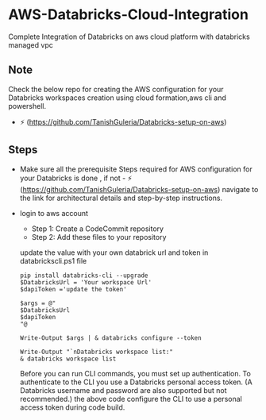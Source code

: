 # AWS-Databricks-Cloud-Integration
Complete Integration of Databricks on aws cloud platform with databricks managed vpc 


## Note
Check the below repo for creating the AWS configuration for your Databricks workspaces creation using cloud formation,aws cli and powershell.
- ⚡ (https://github.com/TanishGuleria/Databricks-setup-on-aws)

## Steps

* Make sure all the prerequisite Steps required for AWS configuration for your Databricks is done , if not - ⚡ (https://github.com/TanishGuleria/Databricks-setup-on-aws) navigate to the link for architectural details and  step-by-step instructions.

 - login to aws account 
   - Step 1: Create a CodeCommit repository
   - Step 2: Add these files to your repository

    update the value with your own databrick url and token in databrickscli.ps1 file
     ```
    pip install databricks-cli --upgrade
    $DatabricksUrl = 'Your workspace Url'
    $dapiToken ='update the token'

    $args = @"
    $DatabricksUrl
    $dapiToken
    "@

    Write-Output $args | & databricks configure --token 

    Write-Output "`nDatabricks workspace list:"
    & databricks workspace list
     ``` 
     Before you can run CLI commands, you must set up authentication. To authenticate to the CLI you use a Databricks personal access token. (A Databricks username and password are also supported but not recommended.)
    the above code configure the CLI to use a personal access token during code build.